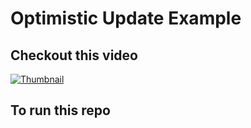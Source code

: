 # Optimistic Update Example

## Checkout this video

[![Thumbnail](http://img.youtube.com/vi/5bDGlLiVggE/0.jpg)](http://www.youtube.com/watch?v=5bDGlLiVggE "Video Title")

## To run this repo
